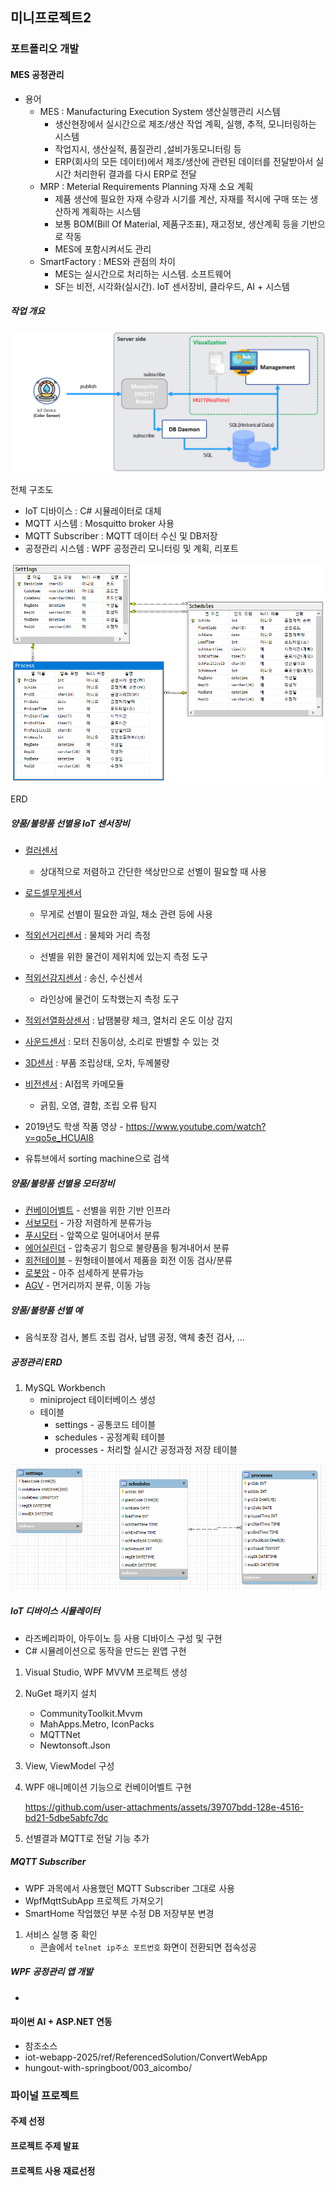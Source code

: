 ## 미니프로젝트2

### 포트폴리오 개발

#### MES 공정관리
- 용어
    - MES : Manufacturing Execution System 생산실행관리 시스템
        - 생산현장에서 실시간으로 제조/생산 작업 계획, 실행, 추적, 모니터링하는 시스템
        - 작업지시, 생산실적, 품질관리 ,설비가동모니터링 등
        - ERP(회사의 모든 데이터)에서 제조/생산에 관련된 데이터를 전달받아서 실시간 처리한뒤 결과를 다시 ERP로 전달
    - MRP : Meterial Requirements Planning 자재 소요 계획
        - 제품 생산에 필요한 자재 수량과 시기를 계산, 자재를 적시에 구매 또는 생산하게 계획하는 시스템
        - 보통 BOM(Bill Of Material, 제품구조표), 재고정보, 생산계획 등을 기반으로 작동
        - MES에 포함시켜서도 관리
    - SmartFactory : MES와 관점의 차이
        - MES는 실시간으로 처리하는 시스템. 소프트웨어
        - SF는 비전, 시각화(실시간). IoT 센서장비, 클라우드, AI + 시스템

##### 작업 개요
<img src='../image/mp01.png'>

전체 구조도
- IoT 디바이스 : C# 시뮬레이터로 대체
- MQTT 시스템 : Mosquitto broker 사용
- MQTT Subscriber : MQTT 데이터 수신 및 DB저장
- 공정관리 시스템 : WPF 공정관리 모니터링 및 계획, 리포트
<img src='../image/mp02.png'>

ERD

##### 양품/불량품 선별용 IoT 센서장비
- [컬러센서](https://www.devicemart.co.kr/goods/view?no=1066926)
    - 상대적으로 저렴하고 간단한 색상만으로 선별이 필요할 때 사용
- [로드셀무게센서](https://www.devicemart.co.kr/goods/view?no=12146929)
    - 무게로 선별이 필요한 과일, 채소 관련 등에 사용
- [적외선거리센서](https://www.devicemart.co.kr/goods/view?no=1341808) : 물체와 거리 측정
    - 선별을 위한 물건이 제위치에 있는지 측정 도구
- [적외선감지센서](https://www.devicemart.co.kr/goods/view?no=1310703) : 송신, 수신센서
    - 라인상에 물건이 도착했는지 측정 도구
- [적외선열화상센서](https://www.devicemart.co.kr/goods/view?no=12382843) : 납땜불량 체크, 열처리 온도 이상 감지
- [사운드센서](https://www.devicemart.co.kr/goods/view?no=38340) : 모터 진동이상, 소리로 판별할 수 있는 것
- [3D센서](https://www.devicemart.co.kr/goods/view?no=14930970) : 부품 조립상태, 오차, 두께불량
- [비전센서](https://www.devicemart.co.kr/goods/view?no=15548729) : AI접목 카메모듈
    - 긁힘, 오염, 결함, 조립 오류 탐지

- 2019년도 학생 작품 영상 - https://www.youtube.com/watch?v=qo5e_HCUAl8
- 유튜브에서 sorting machine으로 검색

##### 양품/불량품 선별용 모터장비
- [컨베이어벨트]() - 선별을 위한 기반 인프라
- [서보모터]() - 가장 저렴하게 분류가능
- [푸시모터]() - 앞쪽으로 밀어내어서 분류
- [에어실린더]() - 압축공기 힘으로 불량품을 튕겨내어서 분류
- [회전테이블]() - 원형테이블에서 제품을 회전 이동 검사/분류
- [로봇암]() - 아주 섬세하게 분류가능 
- [AGV]() - 먼거리까지 분류, 이동 가능

##### 양품/불량품 선별 예
- 음식포장 검사, 볼트 조립 검사, 납땜 공정, 액체 충전 검사, ...

##### 공정관리 ERD
1. MySQL Workbench 
    - miniproject 테이터베이스 생성
    - 테이블 
        - settings - 공통코드 테이블
        - schedules - 공정계획 테이블
        - processes - 처리할 실시간 공정과정 저장 테이블

<img src="../image/mp03.png" width="600">

##### IoT 디바이스 시뮬레이터
- 라즈베리파이, 아두이노 등 사용 디바이스 구성 및 구현
- C# 시뮬레이션으로 동작을 만드는 윈앱 구현

1. Visual Studio, WPF MVVM 프로젝트 생성
2. NuGet 패키지 설치
    - CommunityToolkit.Mvvm
    - MahApps.Metro, IconPacks
    - MQTTNet
    - Newtonsoft.Json
3. View, ViewModel 구성
4. WPF 애니메이션 기능으로 컨베이어벨트 구현


    https://github.com/user-attachments/assets/39707bdd-128e-4516-bd21-5dbe5abfc7dc


5. 선별결과 MQTT로 전달 기능 추가

##### MQTT Subscriber
- WPF 과목에서 사용했던 MQTT Subscriber 그대로 사용
- WpfMqttSubApp 프로젝트 가져오기
- SmartHome 작업했던 부분 수정 DB 저장부분 변경

1. 서비스 실행 중 확인
    - 콘솔에서 `telnet ip주소 포트번호` 화면이 전환되면 접속성공

##### WPF 공정관리 앱 개발
- 


#### 파이썬 AI + ASP.NET 연동
- 참조소스
- iot-webapp-2025/ref/ReferencedSolution/ConvertWebApp 
- hungout-with-springboot/003_aicombo/

### 파이널 프로젝트

#### 주제 선정

#### 프로젝트 주제 발표

#### 프로젝트 사용 재료선정
